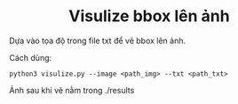 # <center>Visulize bbox lên ảnh</center>

Dựa vào tọa độ trong file txt để vẽ bbox lên ảnh.

Cách dùng: 

    python3 visulize.py --image <path_img> --txt <path_txt>

Ảnh sau khi vẽ nằm trong ./results
